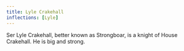 ```yaml
---
title: Lyle Crakehall
inflections: [Lyle]
---
```


Ser Lyle Crakehall, better known as Strongboar, is a knight of House Crakehall. He is big and strong. 


